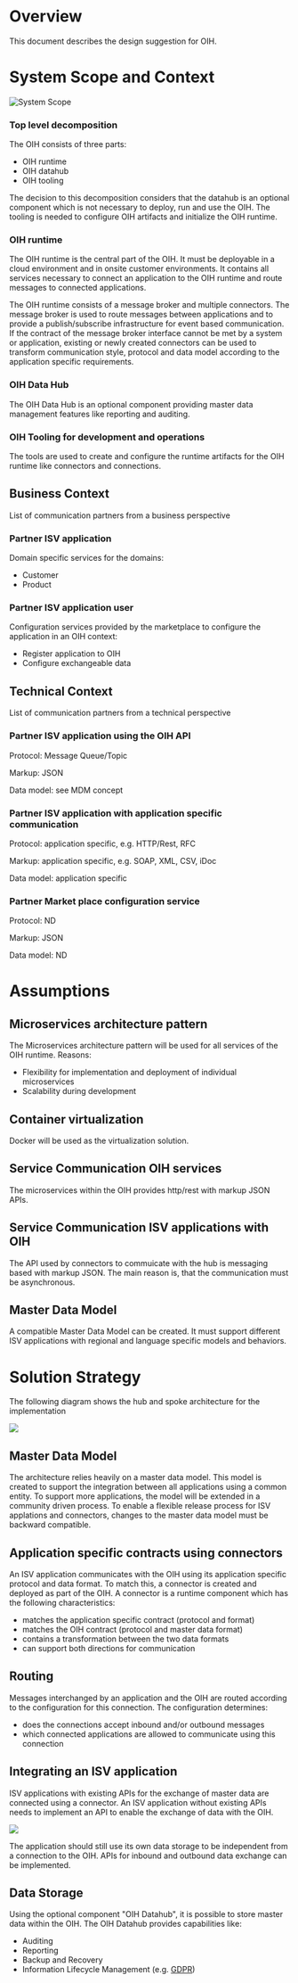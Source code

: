 # Overview
This document describes the design suggestion for OIH.

# System Scope and Context
![System Scope](https://github.com/openintegrationhub/architecture/blob/master/images/MulticloudIntegration.png)

### Top level decomposition
The OIH consists of three parts:
* OIH runtime
* OIH datahub
* OIH tooling

The decision to this decomposition considers that the datahub is an optional component which is not necessary to deploy, run and use the OIH. The tooling is needed to configure OIH artifacts and initialize the OIH runtime. 

### OIH runtime
The OIH runtime is the central part of the OIH. It must be deployable in a cloud environment and in onsite customer environments.
It contains all services necessary to connect an application to the OIH runtime and route messages to connected applications.

The OIH runtime consists of a message broker and multiple connectors.
The message broker is used to route messages between applications and to provide a publish/subscribe infrastructure for event based communication.
If the contract of the message broker interface cannot be met by a system or application, existing or newly created connectors can be used to transform communication style, protocol and data model according to the application specific requirements.

### OIH Data Hub
The OIH Data Hub is an optional component providing master data management features like reporting and auditing.

### OIH Tooling for development and operations
The tools are used to create and configure the runtime artifacts for the OIH runtime like connectors and connections. 

## Business Context
List of communication partners from a business perspective
	
### Partner ISV application	
Domain specific services for the domains:
* Customer
* Product
### Partner ISV application user	
Configuration services provided by the marketplace to configure the application in an OIH context:
* Register application to OIH
* Configure exchangeable data

## Technical Context
List of communication partners from a technical perspective

### Partner ISV application using the OIH API	
Protocol: Message Queue/Topic

Markup: JSON

Data model: see MDM concept
### Partner ISV application with application specific communication	
Protocol: application specific, e.g. HTTP/Rest, RFC

Markup: application specific, e.g. SOAP, XML, CSV, iDoc

Data model: application specific

### Partner Market place configuration service	
Protocol: ND

Markup: JSON

Data model: ND

# Assumptions
## Microservices architecture pattern
The Microservices architecture pattern will be used for all services of the OIH runtime. Reasons:
* Flexibility for implementation and deployment of individual microservices
* Scalability during development

## Container virtualization	
Docker will be used as the virtualization solution.

## Service Communication OIH services	
The microservices within the OIH provides http/rest with markup JSON APIs.

## Service Communication ISV applications with OIH
The API used by connectors to commuicate with the hub is messaging based with markup JSON. The main reason is, that the communication must be asynchronous. 

## Master Data Model
A compatible Master Data Model can be created. 
It must support different ISV applications with regional and language specific models and behaviors.

# Solution Strategy

The following diagram shows the hub and spoke architecture for the implementation

![](https://github.com/openintegrationhub/architecture/blob/master/images/SystemScopeV1.1.png)

## Master Data Model
The architecture relies heavily on a master data model. This model is created to support the integration between all applications using a common entity. To support more applications, the model will be extended in a community driven process. To enable a flexible release process for ISV applations and connectors, changes to the master data model must be backward compatible.

## Application specific contracts using connectors
An ISV application communicates with the OIH using its application specific protocol and data format. To match this, a connector is created and deployed as part of the OIH.
A connector is a runtime component which has the following characteristics:
* matches the application specific contract (protocol and format)
* matches the OIH contract (protocol and master data format)
* contains a transformation between the two data formats
* can support both directions for communication

## Routing
Messages interchanged by an application and the OIH are routed according to the configuration for this connection. The configuration determines:
* does the connections accept inbound and/or outbound messages
* which connected applications are allowed to communicate using this connection

## Integrating an ISV application
ISV applications with existing APIs for the exchange of master data are connected using a connector. 
An ISV application without existing APIs needs to implement an API to enable the exchange of data with the OIH.

![](https://github.com/openintegrationhub/architecture/blob/master/images/OIHApplicationV2.png)

The application should still use its own data storage to be independent from a connection to the OIH. 
APIs for inbound and outbound data exchange can be implemented.

## Data Storage
Using the optional component "OIH Datahub", it is possible to store master data within the OIH. The OIH Datahub provides capabilities like:
* Auditing 
* Reporting
* Backup and Recovery
* Information Lifecycle Management (e.g. [GDPR](https://gdpr-info.eu/))
